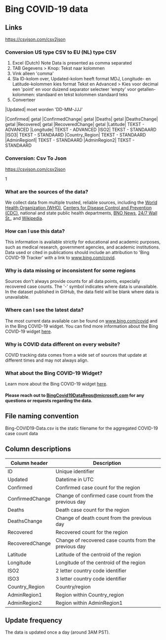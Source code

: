 # Bing COVID-19 data

## Links
https://csvjson.com/csv2json


### Conversion US type CSV to EU (NL) type CSV
1) Excel (Dutch)
Note Data is presented as comma separated
2) TAB Gegevens > Knop: Tekst naar kolommen
3) Vink alleen 'comma'
4) Sla ID-kolom over, Updated-kolom heeft format MDJ, Longitude- en Latitude-kolommen kies format Tekst en Advanced > Kies voor decimal een 'point' en voor duizend separator selecteer 'empty'
voor getallen-kolommen: standaard en tekst kolommen standaard teks
5) Converteer

|Updated|               moet worden 'DD-MM-JJJ'

|Confirmed|             getal
|ConfirmedChange|       getal
|Deaths|                getal
|DeathsChange|          getal
|Recovered|             getal
|RecoveredChange|       getal
|Latitude|              TEKST - ADVANCED
|Longitude|             TEKST - ADVANCED
|ISO2|                  TEKST - STANDAARD
|ISO3|                  TEKST - STANDAARD
|Country_Region|        TEKST - STANDAARD
|AdminRegion1|          TEKST - STANDAARD
|AdminRegion2|          TEKST - STANDAARD






### Conversion: Csv To Json 

https://csvjson.com/csv2json


1

### What are the sources of the data?
We collect data from multiple trusted, reliable sources, including the [World Health Organization (WHO)](https://www.who.int/emergencies/diseases/novel-coronavirus-2019), [Centers for Disease Control and Prevention (CDC)](https://www.cdc.gov/coronavirus/2019-ncov/index.html), national and state public health departments, [BNO News](https://bnonews.com/index.php/2020/04/the-latest-coronavirus-cases/), [24/7 Wall St.](https://247wallst.com/), and [Wikipedia](https://en.wikipedia.org/wiki/2019%E2%80%9320_coronavirus_pandemic).

### How can I use this data?
This information is available strictly for educational and academic purposes, such as medical research, government agencies, and academic institutions. Data used or cited in publications should include an attribution to 'Bing COVID-19 Tracker' with a link to www.bing.com/covid.

### Why is data missing or inconsistent for some regions
Sources don't always provide counts for all data points, especially recovered case counts. The '-' symbol indicates where data is unavailable. In the dataset published in GitHub, the data field will be blank where data is unavailable.

### Where can I see the latest data?
The most current data available can be found on www.bing.com/covid and in the Bing COVID-19 widget. You can find more information about the Bing COVID-19 widget [here](https://www.bing.com/covid/dev#widget).
 
### Why is COVID data different on every website?
COVID tracking data comes from a wide set of sources that update at different times and may not always align.

### What about the Bing COVID-19 Widget?
Learn more about the Bing COVID-19 widget [here](https://github.com/microsoft/COVID-19-Widget).

#### Please reach out to BingCovid19DataReqs@microsoft.com for any questions or requests regarding the data. 


## File naming convention 
Bing-COVID19-Data.csv is the static filename for the aggregated COVID-19 case count data 

## Column descriptions 

|Column header | Description | 
|---|---|
|ID | Unique identifier |
|Updated| Datetime in UTC |
|Confirmed | Confirmed case count for the region |
|ConfirmedChange| Change of confirmed case count from the previous day |
|Deaths| Death case count for the region |
|DeathsChange| Change of death count from the previous day |
|Recovered| Recovered count for the region |
|RecoveredChange| Change of recovered case counts from the previous day |
|Latitude| Latitude of the centroid of the region |
|Longitude| Longitude of the centroid of the region |
|ISO2| 2 letter country code identifier |
|ISO3| 3 letter country code identifier |
|Country_Region| Country/region |
|AdminRegion1| Region within Country_region |
|AdminRegion2| Region within AdminRegion1 |

## Update frequency
The data is updated once a day (around 3AM PST).
